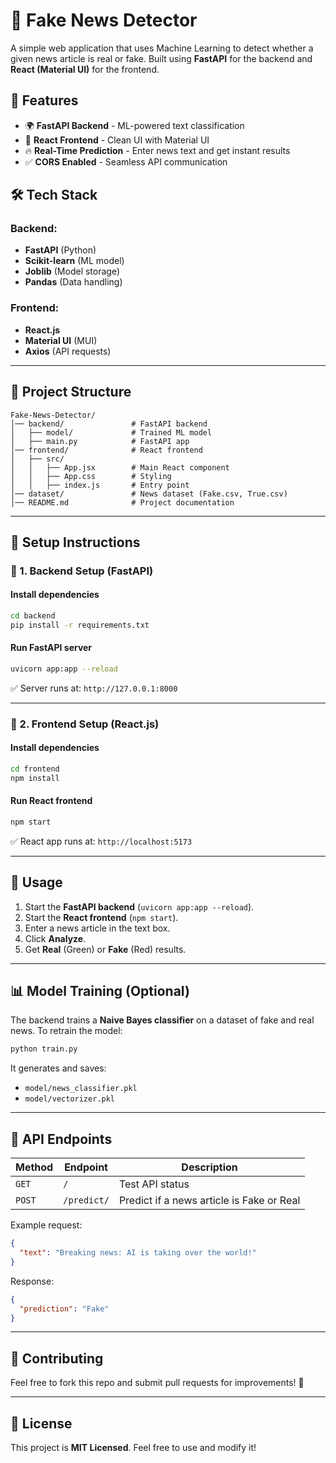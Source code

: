 # 📰 Fake News Detector

A simple web application that uses Machine Learning to detect whether a given news article is real or fake. Built using **FastAPI** for the backend and **React (Material UI)** for the frontend.

## 🚀 Features

- 🌍 **FastAPI Backend** - ML-powered text classification
- 🎨 **React Frontend** - Clean UI with Material UI
- 🔥 **Real-Time Prediction** - Enter news text and get instant results
- ✅ **CORS Enabled** - Seamless API communication

## 🛠 Tech Stack

### Backend:

- **FastAPI** (Python)
- **Scikit-learn** (ML model)
- **Joblib** (Model storage)
- **Pandas** (Data handling)

### Frontend:

- **React.js**
- **Material UI** (MUI)
- **Axios** (API requests)

---

## 📂 Project Structure

```
Fake-News-Detector/
│── backend/               # FastAPI backend
│   ├── model/             # Trained ML model
│   ├── main.py            # FastAPI app
│── frontend/              # React frontend
│   ├── src/
│   │   ├── App.jsx        # Main React component
│   │   ├── App.css        # Styling
│   │   ├── index.js       # Entry point
│── dataset/               # News dataset (Fake.csv, True.csv)
│── README.md              # Project documentation
```

---

## 🔧 Setup Instructions

### 📌 1. Backend Setup (FastAPI)

#### Install dependencies

```sh
cd backend
pip install -r requirements.txt
```

#### Run FastAPI server

```sh
uvicorn app:app --reload
```

✅ Server runs at: `http://127.0.0.1:8000`

---

### 📌 2. Frontend Setup (React.js)

#### Install dependencies

```sh
cd frontend
npm install
```

#### Run React frontend

```sh
npm start
```

✅ React app runs at: `http://localhost:5173`

---

## 🎯 Usage

1. Start the **FastAPI backend** (`uvicorn app:app --reload`).
2. Start the **React frontend** (`npm start`).
3. Enter a news article in the text box.
4. Click **Analyze**.
5. Get **Real** (Green) or **Fake** (Red) results.

---

## 📊 Model Training (Optional)

The backend trains a **Naive Bayes classifier** on a dataset of fake and real news. To retrain the model:

```sh
python train.py
```

It generates and saves:

- `model/news_classifier.pkl`
- `model/vectorizer.pkl`

---

## 📌 API Endpoints

| Method | Endpoint    | Description                               |
| ------ | ----------- | ----------------------------------------- |
| `GET`  | `/`         | Test API status                           |
| `POST` | `/predict/` | Predict if a news article is Fake or Real |

Example request:

```json
{
  "text": "Breaking news: AI is taking over the world!"
}
```

Response:

```json
{
  "prediction": "Fake"
}
```

---

## 🤝 Contributing

Feel free to fork this repo and submit pull requests for improvements! 🚀

---

## 📜 License

This project is **MIT Licensed**. Feel free to use and modify it!

